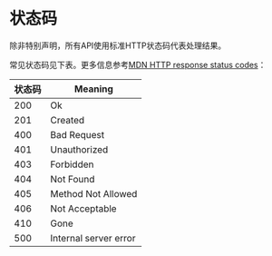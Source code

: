 # 状态码

<aside class="notice">
除非特别声明，所有API使用标准HTTP状态码代表处理结果。
</aside>

常见状态码见下表。更多信息参考<a href="https://developer.mozilla.org/en-US/docs/Web/HTTP/Status" target="_blanket">MDN HTTP response status codes</a>：


状态码 | Meaning
---------- | -------
200 | Ok
201 | Created
400 | Bad Request
401 | Unauthorized
403 | Forbidden
404 | Not Found
405 | Method Not Allowed
406 | Not Acceptable
410 | Gone
500 | Internal server error
